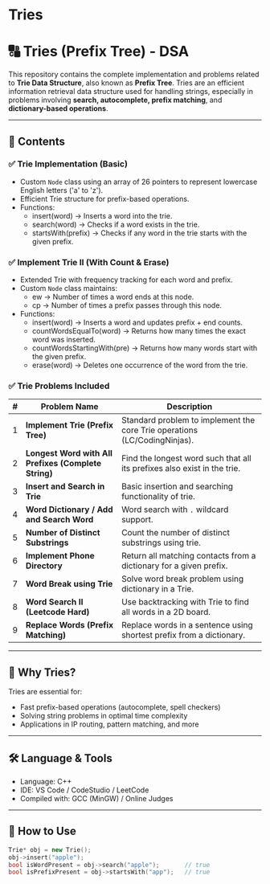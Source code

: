 # Tries
# 🔠 Tries (Prefix Tree) - DSA

This repository contains the complete implementation and problems related to **Trie Data Structure**, also known as **Prefix Tree**. Tries are an efficient information retrieval data structure used for handling strings, especially in problems involving **search, autocomplete, prefix matching**, and **dictionary-based operations**.

---

## 📌 Contents

### ✅ Trie Implementation (Basic)
- Custom `Node` class using an array of 26 pointers to represent lowercase English letters ('a' to 'z').
- Efficient Trie structure for prefix-based operations.
- Functions:
  - insert(word)        → Inserts a word into the trie.
  - search(word)        → Checks if a word exists in the trie.
  - startsWith(prefix)  → Checks if any word in the trie starts with the given prefix.

### ✅ Implement Trie II (With Count & Erase)
- Extended Trie with frequency tracking for each word and prefix.
- Custom `Node` class maintains:
  - ew → Number of times a word ends at this node.
  - cp → Number of times a prefix passes through this node.
- Functions:
  - insert(word)                  → Inserts a word and updates prefix + end counts.
  - countWordsEqualTo(word)      → Returns how many times the exact word was inserted.
  - countWordsStartingWith(pre)  → Returns how many words start with the given prefix.
  - erase(word)                  → Deletes one occurrence of the word from the trie.


### ✅ Trie Problems Included
| # | Problem Name | Description |
|--|--------------|-------------|
| 1 | **Implement Trie (Prefix Tree)** | Standard problem to implement the core Trie operations (LC/CodingNinjas). |
| 2 | **Longest Word with All Prefixes (Complete String)** | Find the longest word such that all its prefixes also exist in the trie. |
| 3 | **Insert and Search in Trie** | Basic insertion and searching functionality of trie. |
| 4 | **Word Dictionary / Add and Search Word** | Word search with `.` wildcard support. |
| 5 | **Number of Distinct Substrings** | Count the number of distinct substrings using trie. |
| 6 | **Implement Phone Directory** | Return all matching contacts from a dictionary for a given prefix. |
| 7 | **Word Break using Trie** | Solve word break problem using dictionary in a Trie. |
| 8 | **Word Search II (Leetcode Hard)** | Use backtracking with Trie to find all words in a 2D board. |
| 9 | **Replace Words (Prefix Matching)** | Replace words in a sentence using shortest prefix from a dictionary. |

---

## 🧠 Why Tries?

Tries are essential for:
- Fast prefix-based operations (autocomplete, spell checkers)
- Solving string problems in optimal time complexity
- Applications in IP routing, pattern matching, and more

---

## 🛠️ Language & Tools

- Language: C++
- IDE: VS Code / CodeStudio / LeetCode
- Compiled with: GCC (MinGW) / Online Judges

---

## 🚀 How to Use

```cpp
Trie* obj = new Trie();
obj->insert("apple");
bool isWordPresent = obj->search("apple");       // true
bool isPrefixPresent = obj->startsWith("app");   // true
